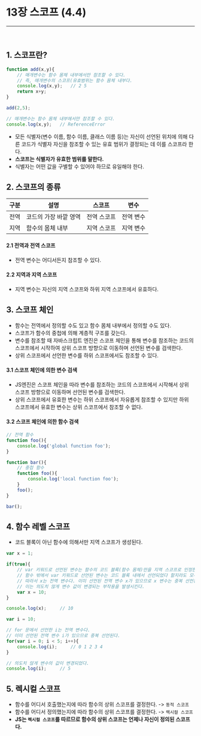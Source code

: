 # 13장 스코프 (4.4)
<hr>
<br>

## 1. 스코프란?
```jsx
function add(x,y){
    // 매개변수는 함수 몸체 내부에서만 참조할 수 있다.
    // 즉, 매개변수의 스코프(유효범위는 함수 몸체 내부다.
    console.log(x,y);   // 2 5
    return x+y;    
}

add(2,5);

// 매개변수는 함수 몸체 내부에서만 참조할 수 있다.
console.log(x,y);   // ReferenceError
```
- 모든 식별자(변수 이름, 함수 이름, 클래스 이름 등)는 자신이 선언된 위치에 의해 다른 코드가 식별자 자신을 참조할 수 있는 유효 범위가 결정되는 데 이를 스코프라 한다. 
- **스코프는 식별자가 유효한 범위를 말한다.**
- 식별자는 어떤 값을 구별할 수 있어야 하므로 유일해야 한다.

## 2. 스코프의 종류
|구분|설명|스코프|변수|
|---|---|----|---|
|전역|코드의 가장 바깥 영역| 전역 스코프|전역 변수|
|지역|함수의 몸체 내부|지역 스코프|지역 변수|

#### 2.1 전역과 전역 스코프
- 전역 변수는 어디서든지 참조할 수 있다.

#### 2.2 지역과 지역 스코프
- 지역 변수는 자신의 지역 스코프와 하위 지역 스코프에서 유효하다.

## 3. 스코프 체인
- 함수는 전역에서 정의할 수도 있고 함수 몸체 내부에서 정의할 수도 있다.
- 스코프가 함수의 중첩에 의해 계층적 구조를 갖는다.
- 변수를 참조할 때 자바스크립트 엔진은 스코프 체인을 통해 변수를 참조하는 코드의 스코프에서 시작하여 상위 스코프 방향으로 이동하며 선언된 변수를 검색한다.
- 상위 스코프에서 선언한 변수를 하위 스코프에서도 참조할 수 있다.

#### 3.1 스코프 체인에 의한 변수 검색
- JS엔진은 스코프 체인을 따라 변수를 참조하는 코드의 스코프에서 시작해서 상위 스코프 방향으로 이동하며 선언된 변수를 검색한다.
- 상위 스코프에서 유효한 변수는 하위 스코프에서 자유롭게 참조할 수 있지만 하위 스코프에서 유효한 변수는 상위 스코프에서 참조할 수 없다.

#### 3.2 스코프 체인에 의한 함수 검색
```jsx
// 전역 함수
function foo(){
    console.log('global function foo');
}

function bar(){
    // 중첩 함수
    function foo(){
        console.log('local function foo');
    }
    foo();
}

bar();
```

## 4. 함수 레벨 스코프
- 코드 블록이 아닌 함수에 의해서만 지역 스코프가 생성된다.
```jsx
var x = 1;

if(true){
    // var 키워드로 선언된 변수는 함수의 코드 블록(함수 몸체)만을 지역 스코프로 인정한다.
    // 함수 밖에서 var 키워드로 선언된 변수는 코드 블록 내에서 선언되었다 할지라도 모두 전역 변수다.
    // 따라서 x는 전역 변수다. 이미 선언된 전역 변수 x가 있으므로 x 변수는 중복 선언된다.
    // 이는 의도치 않게 변수 값이 변경되는 부작용을 발생시킨다.
    var x = 10;
}

console.log(x);     // 10
```
```jsx
var i = 10;

// for 문에서 선언한 i는 전역 변수다. 
// 이미 선언된 전역 변수 i가 있으므로 중복 선언된다.
for(var i = 0; i < 5; i++){
    console.log(i);     // 0 1 2 3 4
}

// 의도치 않게 변수의 값이 변경되었다.
console.log(i);     // 5
```

## 5. 렉시컬 스코프
- 함수를 어디서 호출했는지에 따라 함수의 상위 스코프를 결정한다. -> `동적 스코프`
- 함수를 어디서 정의했는지에 따라 함수의 상위 스코프를 결정한다. -> `렉시컬 스코프`
- **JS는 `렉시컬 스코프`를 따르므로 함수의 상위 스코프는 언제나 자신이 정의된 스코프다.**

